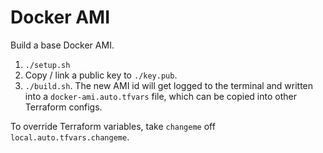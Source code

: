 
# Docker AMI

Build a base Docker AMI.

1. `./setup.sh`
1. Copy / link a public key to `./key.pub`.
1. `./build.sh`. The new AMI id will get logged to the terminal and written into a `docker-ami.auto.tfvars` file, which can be copied into other Terraform configs.

To override Terraform variables, take `changeme` off `local.auto.tfvars.changeme`.
